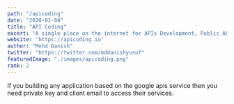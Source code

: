 ```yaml
---
path: "/apicoding"
date: "2020-01-04"
title: "API Coding"
excert: "A single place on the internet for APIs Development, Public APIs Collections, APIs tools and Resources from the internet."
website: 'https://apicoding.io'
author: "Mohd Danish"
twitter: "https://twitter.com/mddanishyusuf"
featuredImage: "./images/apicoding.png"
rank: 2
---
```


If you building any application based on the google apis service then you need private key and client email to access their services.